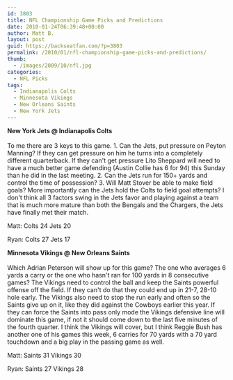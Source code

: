 ```yaml
---
id: 3803
title: NFL Championship Game Picks and Predictions
date: 2010-01-24T06:39:48+00:00
author: Matt B.
layout: post
guid: https://backseatfan.com/?p=3803
permalink: /2010/01/nfl-championship-game-picks-and-predictions/
thumb:
  - /images/2009/10/nfl.jpg
categories:
  - NFL Picks
tags:
  - Indianapolis Colts
  - Minnesota Vikings
  - New Orleans Saints
  - New York Jets
---
```


<div class="entry">
  <p>
    <strong>New York Jets @ Indianapolis Colts<br /> </strong><br /> To me there are 3 keys to this game. 1. Can the Jets, put pressure on Peyton Manning? If they can get pressure on him he turns into a completely different quarterback. If they can't get pressure Lito Sheppard will need to have a much better game defending (Austin Collie has 6 for 94) this Sunday than he did in the last meeting. 2. Can the Jets run for 150+ yards and control the time of possession? 3. Will Matt Stover be able to make field goals? More importantly can the Jets hold the Colts to field goal attempts? I don't think all 3 factors swing in the Jets favor and playing against a team that is much more mature than both the Bengals and the Chargers, the Jets have finally met their match.
  </p>

  <p>
    Matt: Colts 24 Jets 20
  </p>

  <p>
    Ryan: Colts 27 Jets 17
  </p>

  <p>
    <strong>Minnesota Vikings @ New Orleans Saints<br /> </strong><br /> Which Adrian Peterson will show up for this game? The one who averages 6 yards a carry or the one who hasn't ran for 100 yards in 8 consecutive games? The Vikings need to control the ball and keep the Saints powerful offense off the field. If they can't do that they could end up in 21-7, 28-10 hole early. The Vikings also need to stop the run early and often so the Saints give up on it, like they did against the Cowboys earlier this year. If they can force the Saints into pass only mode the Vikings defensive line will dominate this game, if not it should come down to the last five minutes of the fourth quarter. I think the Vikings will cover, but I think Reggie Bush has another one of his games this week, 6 carries for 70 yards with a 70 yard touchdown and a big play in the passing game as well.
  </p>

  <p>
    Matt: Saints 31 Vikings 30
  </p>

  <p>
    Ryan: Saints 27 Vikings 28
  </p>
</div>
